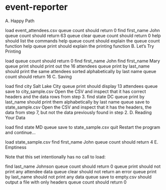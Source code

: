 event-reporter
==============

A. Happy Path

load event_attendees.csv
queue count should return 0
find first_name John
queue count should return 63
queue clear
queue count should return 0
help should list the commands
help queue count should explain the queue count function
help queue print should explain the printing function
B. Let’s Try Printing

load
queue count should return 0
find first_name John
find first_name Mary
queue print should print out the 16 attendees
queue print by last_name should print the same attendees sorted alphabetically by last name
queue count should return 16
C. Saving

load
find city Salt Lake City
queue print should display 13 attendees
queue save to city_sample.csv
Open the CSV and inspect that it has correct headers and the data rows from step 3.
find state DC
queue print by last_name should print them alphabetically by last name
queue save to state_sample.csv
Open the CSV and inspect that it has the headers, the data from step 7, but not the data previously found in step 2.
D. Reading Your Data

load
find state MD
queue save to state_sample.csv
quit
Restart the program and continue…

load state_sample.csv
find first_name John
queue count should return 4
E. Emptiness

Note that this set intentionally has no call to load:

find last_name Johnson
queue count should return 0
queue print should not print any attendee data
queue clear should not return an error
queue print by last_name should not print any data
queue save to empty.csv should output a file with only headers
queue count should return 0

